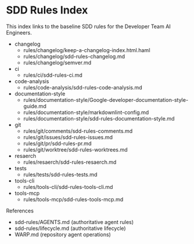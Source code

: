 # SDD Rules Index

This index links to the baseline SDD rules for the Developer Team AI Engineers.

- changelog
  - rules/changelog/keep-a-changelog-index.html.haml
  - rules/changelog/sdd-rules-changelog.md
  - rules/changelog/semver.md
- ci
  - rules/ci/sdd-rules-ci.md
- code-analysis
  - rules/code-analysis/sdd-rules-code-analysis.md
- documentation-style
  - rules/documentation-style/Google-developer-documentation-style-guide.md
  - rules/documentation-style/markdownlint-config.md
  - rules/documentation-style/sdd-rules-documentation-style.md
- git
  - rules/git/comments/sdd-rules-comments.md
  - rules/git/issues/sdd-rules-issues.md
  - rules/git/pr/sdd-rules-pr.md
  - rules/git/worktree/sdd-rules-worktrees.md
- resaerch
  - rules/resaerch/sdd-rules-resaerch.md
- tests
  - rules/tests/sdd-rules-tests.md
- tools-cli
  - rules/tools-cli/sdd-rules-tools-cli.md
- tools-mcp
  - rules/tools-mcp/sdd-rules-tools-mcp.md

References
- sdd-rules/AGENTS.md (authoritative agent rules)
- sdd-rules/lifecycle.md (authoritative lifecycle)
- WARP.md (repository agent operations)

